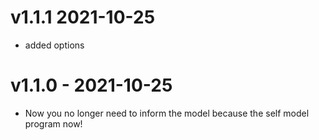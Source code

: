 # v1.1.1 2021-10-25
* added options

# v1.1.0 - 2021-10-25
* Now you no longer need to inform the model because the self model program now!